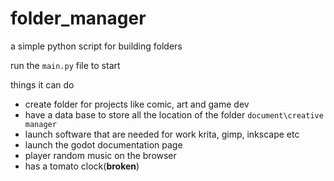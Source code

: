 # folder_manager
a simple python script for building folders

run the `main.py` file to start

things it can do
- create folder for projects like comic, art and game dev
- have a data base to store all the location of the folder `document\creative manager`
- launch software that are needed for work krita, gimp, inkscape etc
- launch the godot documentation page
- player random music on the browser
- has a tomato clock(**broken**)
